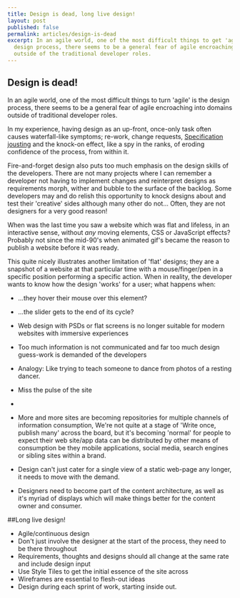```yaml
---
title: Design is dead, long live design!
layout: post
published: false
permalink: articles/design-is-dead
excerpt: In an agile world, one of the most difficult things to get 'agile' is the
  design process, there seems to be a general fear of agile encroaching into domains
  outside of the traditional developer roles.
---
```

## Design is dead!
In an agile world, one of the most difficult things to turn 'agile' is the design process, there seems to be a general fear of agile encroaching into domains outside of traditional developer roles.

In my experience, having design as an up-front, once-only task often causes waterfall-like symptoms; re-work, change requests, [Specification jousting](/thesaurus/specification-jousting) and the knock-on effect, like a spy in the ranks, of eroding confidence of the process, from within it. 

Fire-and-forget design also puts too much emphasis on the design skills of the developers. There are not many projects where I can remember a developer not having to implement changes and reinterpret designs as requirements morph, wither and bubble to the surface of the backlog. Some developers may and do relish this opportunity to knock designs about and test their 'creative' sides although many other do not... Often, they are not designers for a very good reason! 

When was the last time you saw a website which was flat and lifeless, in an interactive sense, without *any* moving elements, CSS or JavaScript effects?  Probably not since the mid-90's when animated gif's became the reason to publish a website before it was ready. 

This quite nicely illustrates another limitation of 'flat' designs; they are a snapshot of a website at that particular time with a mouse/finger/pen in a specific position performing a specific action. When in reality, the developer wants to know how the design 'works' for a user; what happens when:
- ...they hover their mouse over this element?
- ...the slider gets to the end of its cycle?

- Web design with PSDs or flat screens is no longer suitable for modern websites with immersive experiences
- Too much information is not communicated and far too much design guess-work is demanded of the developers
- Analogy: Like trying to teach someone to dance from photos of a resting dancer.
 - Miss the pulse of the site
 - 
- More and more sites are becoming repositories for multiple channels of information consumption, We're not quite at a stage of 'Write once, publish many' across the board, but it's becoming 'normal' for people to expect their web site/app data can be distributed by other means of consumption be they mobile applications, social media, search engines or sibling sites within a brand.
- Design can't just cater for a single view of a static web-page any longer, it needs to move with the demand. 
- Designers need to become part of the content architecture, as well as it's myriad of displays which will make things better for the content owner and consumer.
 
##Long live design!
- Agile/continuous design
- Don't just involve the designer at the start of the process, they need to be there throughout
- Requirements, thoughts and designs should all change at the same rate and include design input
- Use Style Tiles to get the initial essence of the site across
- Wireframes are essential to flesh-out ideas
- Design during each sprint of work, starting inside out.
